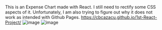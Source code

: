 This is an Expense Chart made with React.
I still need to rectify some CSS aspects of it.
Unfortunately, I am also trying to figure out why it does not work as intended with Github Pages. https://cbcazacu.github.io/1st-React-Project/
![image](https://github.com/CBCazacu/1st-React-Project/assets/146565272/2a2c72c5-84bd-4ed6-bc30-fb9b9f4420ca)
![image](https://github.com/CBCazacu/1st-React-Project/assets/146565272/73b3bad8-0ece-4aa9-8984-92c880b70b20)
